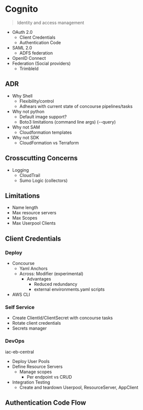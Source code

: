 # Cognito 
> Identity and access management 
- OAuth 2.0
    - Client Credentials 
    - Authentication Code
- SAML 2.0
    - ADFS federation
- OpenID Connect
- Federation (Social providers)
    - TrimbleId


## ADR
- Why Shell
    - Flexibility/control
    - Adhears with current state of concourse pipelines/tasks
- Why not python
    - Default image support?
    - Boto3 limitations (command line args) (--query)
- Why not SAM
    - Cloudformation templates
- Why not SDK
    - CloudFormation vs Terraform

## Crosscutting Concerns
- Logging
    - CloudTrail 
    - Sumo Logic (collectors)

## Limitations
- Name length
- Max resource servers
- Max Scopes
- Max Userpool Clients


## Client Credentials

### Deploy
- Concourse
    - Yaml Anchors
    - Across: Modifier (experimental)
        - Advantages 
            - Reduced redundancy 
            - external environments.yaml scripts
- AWS CLI

### Self Service
- Create ClientId/ClientSecret with concourse tasks
- Rotate client credentials
- Secrets manager

### DevOps
iac-eb-central
- Deploy User Pools
- Define Resource Servers
    - Manage scopes
        - Per endpoint vs CRUD
- Integration Testing
    - Create and teardown Userpool, ResourceServer, AppClient


## Authentication Code Flow